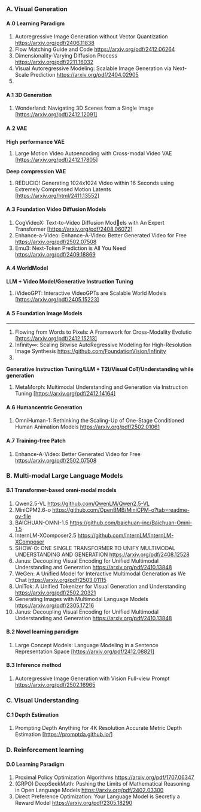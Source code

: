 ### A. Visual Generation
#### A.0 Learning Paradigm
1. Autoregressive Image Generation without Vector Quantization https://arxiv.org/pdf/2406.11838
2. Flow Matching Guide and Code https://arxiv.org/pdf/2412.06264
3. Dimensionality-Varying Diffusion Process https://arxiv.org/pdf/2211.16032
4. Visual Autoregressive Modeling: Scalable Image Generation via Next-Scale Prediction https://arxiv.org/pdf/2404.02905
5. 

#### A.1 3D Generation
1. Wonderland: Navigating 3D Scenes from a Single Image [https://arxiv.org/pdf/2412.12091]

#### A.2 VAE
**High performance VAE**
1. Large Motion Video Autoencoding with Cross-modal Video VAE [https://arxiv.org/pdf/2412.17805]

**Deep compression VAE**
1. REDUCIO! Generating 1024x1024 Video within 16 Seconds using Extremely Compressed Motion Latents [https://arxiv.org/html/2411.13552]

#### A.3 Foundation Video Diffusion Models
1. CogVideoX: Text-to-Video Diffusion Models with An Expert Transformer [https://arxiv.org/pdf/2408.06072]
2. Enhance-a-Video: Enhance-A-Video: Better Generated Video for Free https://arxiv.org/pdf/2502.07508
3. Emu3: Next-Token Prediction is All You Need https://arxiv.org/pdf/2409.18869

#### A.4 WorldModel
**LLM + Video Model/Generative Instruction Tuning**
1. iVideoGPT: Interactive VideoGPTs are Scalable World Models [https://arxiv.org/pdf/2405.15223]

#### A.5 Foundation Image Models
****
1. Flowing from Words to Pixels: A Framework for Cross-Modality Evolutio [https://arxiv.org/pdf/2412.15213]
2. Infinity∞: Scaling Bitwise AutoRegressive Modeling for High-Resolution Image Synthesis https://github.com/FoundationVision/Infinity
3. 

**Generative Instruction Tuning/LLM + T2I/Visual CoT/Understanding while generation**
1. MetaMorph: Multimodal Understanding and Generation via Instruction Tuning [https://arxiv.org/pdf/2412.14164]

#### A.6 Humancentric Generation
1. OmniHuman-1: Rethinking the Scaling-Up of One-Stage Conditioned Human Animation Models https://arxiv.org/pdf/2502.01061

#### A.7 Training-free Patch
1. Enhance-A-Video: Better Generated Video for Free https://arxiv.org/pdf/2502.07508

### B. Multi-modal Large Language Models
#### B.1 Transformer-based omni-modal models
1. Qwen2.5-VL https://github.com/QwenLM/Qwen2.5-VL
2. MiniCPM2.6-o https://github.com/OpenBMB/MiniCPM-o?tab=readme-ov-file
3. BAICHUAN-OMNI-1.5 https://github.com/baichuan-inc/Baichuan-Omni-1.5
4. InternLM-XComposer2.5 https://github.com/InternLM/InternLM-XComposer
5. SHOW-O: ONE SINGLE TRANSFORMER TO UNIFY MULTIMODAL UNDERSTANDING AND GENERATION https://arxiv.org/pdf/2408.12528
6. Janus: Decoupling Visual Encoding for Unified Multimodal Understanding and Generation https://arxiv.org/pdf/2410.13848
7. WeGen: A Unified Model for Interactive Multimodal Generation as We Chat https://arxiv.org/pdf/2503.01115
8. UniTok: A Unified Tokenizer for Visual Generation and Understanding https://arxiv.org/pdf/2502.20321
9. Generating Images with Multimodal Language Models https://arxiv.org/pdf/2305.17216
10. Janus: Decoupling Visual Encoding for Unified Multimodal Understanding and Generation https://arxiv.org/pdf/2410.13848


#### B.2 Novel learning paradigm
1. Large Concept Models: Language Modeling in a Sentence Representation Space [https://arxiv.org/pdf/2412.08821]

#### B.3 Inference method 
1. Autoregressive Image Generation with Vision Full-view Prompt https://arxiv.org/pdf/2502.16965

### C. Visual Understanding
#### C.1 Depth Estimation
1. Prompting Depth Anything for 4K Resolution Accurate Metric Depth Estimation [https://promptda.github.io/]

### D. Reinforcement learning
#### D.0 Learning Paradigm
1. Proximal Policy Optimization Algorithms https://arxiv.org/pdf/1707.06347
2. (GRPO) DeepSeekMath: Pushing the Limits of Mathematical Reasoning in Open Language Models https://arxiv.org/pdf/2402.03300
3. Direct Preference Optimization: Your Language Model is Secretly a Reward Model https://arxiv.org/pdf/2305.18290

